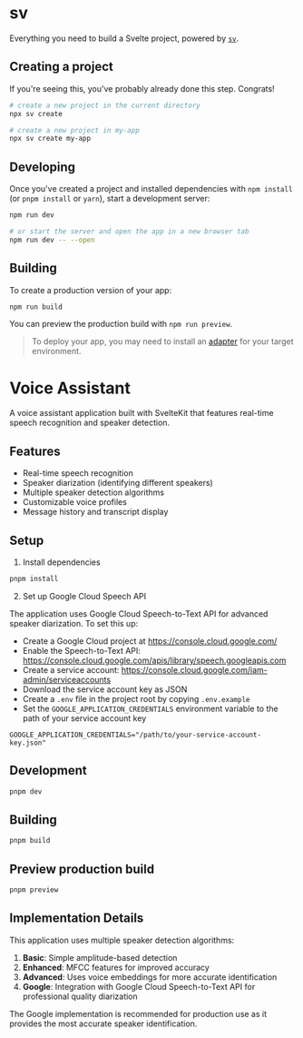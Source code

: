 # sv

Everything you need to build a Svelte project, powered by [`sv`](https://github.com/sveltejs/cli).

## Creating a project

If you're seeing this, you've probably already done this step. Congrats!

```bash
# create a new project in the current directory
npx sv create

# create a new project in my-app
npx sv create my-app
```

## Developing

Once you've created a project and installed dependencies with `npm install` (or `pnpm install` or `yarn`), start a development server:

```bash
npm run dev

# or start the server and open the app in a new browser tab
npm run dev -- --open
```

## Building

To create a production version of your app:

```bash
npm run build
```

You can preview the production build with `npm run preview`.

> To deploy your app, you may need to install an [adapter](https://svelte.dev/docs/kit/adapters) for your target environment.

# Voice Assistant

A voice assistant application built with SvelteKit that features real-time speech recognition and speaker detection.

## Features

- Real-time speech recognition
- Speaker diarization (identifying different speakers)
- Multiple speaker detection algorithms
- Customizable voice profiles
- Message history and transcript display

## Setup

1. Install dependencies

```bash
pnpm install
```

2. Set up Google Cloud Speech API

The application uses Google Cloud Speech-to-Text API for advanced speaker diarization. To set this up:

- Create a Google Cloud project at https://console.cloud.google.com/
- Enable the Speech-to-Text API: https://console.cloud.google.com/apis/library/speech.googleapis.com
- Create a service account: https://console.cloud.google.com/iam-admin/serviceaccounts
- Download the service account key as JSON
- Create a `.env` file in the project root by copying `.env.example`
- Set the `GOOGLE_APPLICATION_CREDENTIALS` environment variable to the path of your service account key

```
GOOGLE_APPLICATION_CREDENTIALS="/path/to/your-service-account-key.json"
```

## Development

```bash
pnpm dev
```

## Building

```bash
pnpm build
```

## Preview production build

```bash
pnpm preview
```

## Implementation Details

This application uses multiple speaker detection algorithms:

1. **Basic**: Simple amplitude-based detection
2. **Enhanced**: MFCC features for improved accuracy
3. **Advanced**: Uses voice embeddings for more accurate identification
4. **Google**: Integration with Google Cloud Speech-to-Text API for professional quality diarization

The Google implementation is recommended for production use as it provides the most accurate speaker identification.
